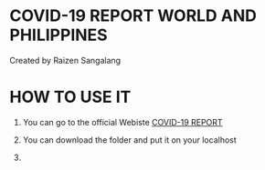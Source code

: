 # COVID-19 REPORT WORLD AND PHILIPPINES 
Created by Raizen Sangalang 


# HOW TO USE IT

 1. You can go to the official Webiste 
[COVID-19 REPORT](https://covidab.000webhostapp.com/)
 
 2. You can download the  folder and put it on your localhost 
 
 
 3. 
